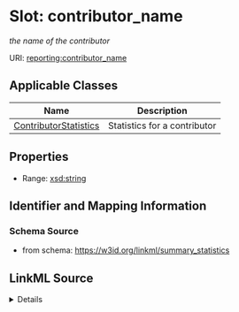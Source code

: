 # Slot: contributor_name
_the name of the contributor_


URI: [reporting:contributor_name](https://w3id.org/linkml/reportcontributor_name)



<!-- no inheritance hierarchy -->




## Applicable Classes

| Name | Description |
| --- | --- |
[ContributorStatistics](ContributorStatistics.md) | Statistics for a contributor






## Properties

* Range: [xsd:string](http://www.w3.org/2001/XMLSchema#string)







## Identifier and Mapping Information







### Schema Source


* from schema: https://w3id.org/linkml/summary_statistics




## LinkML Source

<details>
```yaml
name: contributor_name
description: the name of the contributor
from_schema: https://w3id.org/linkml/summary_statistics
rank: 1000
alias: contributor_name
owner: ContributorStatistics
domain_of:
- ContributorStatistics
range: string

```
</details>